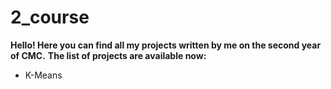 # 2_course
**Hello! Here you can find all my projects written by me on the second year of CMC.**
**The list of projects are available now:**
* K-Means

